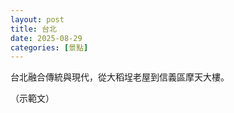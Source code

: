 ```yaml
---
layout: post
title: 台北
date: 2025-08-29
categories: [景點]
---
```


<p>台北融合傳統與現代，從大稻埕老屋到信義區摩天大樓。</p>

<p class="muted">（示範文）</p>
